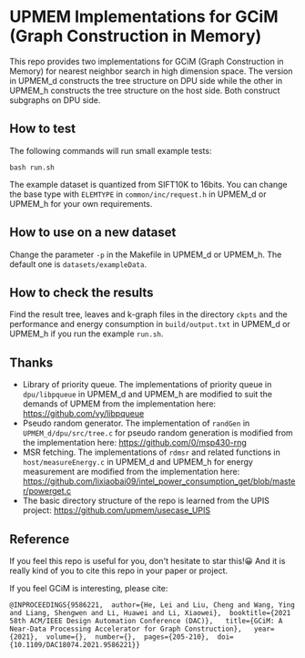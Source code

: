 # UPMEM Implementations for GCiM (Graph Construction in Memory)

This repo provides two implementations for GCiM (Graph Construction in Memory) for nearest neighbor search in high dimension space. The version in UPMEM_d constructs the tree structure on DPU side while the other in UPMEM_h constructs the tree structure on the host side. Both construct subgraphs on DPU side.

## How to test

The following commands will run small example tests:

```
bash run.sh
```

The example dataset is quantized from SIFT10K to 16bits. You can change the base type with `ELEMTYPE` in `common/inc/request.h` in UPMEM_d or UPMEM_h for your own requirements.

## How to use on a new dataset

Change the parameter `-p` in the Makefile in UPMEM_d or UPMEM_h. The default one is `datasets/exampleData`.

## How to check the results

Find the result tree, leaves and k-graph files in the directory `ckpts` and the performance and energy consumption in `build/output.txt` in UPMEM_d or UPMEM_h if you run the example `run.sh`. 

## Thanks

 * Library of priority queue. The implementations of priority queue in `dpu/libpqueue` in UPMEM_d and UPMEM_h are modified to suit the demands of UPMEM from the implementation here: https://github.com/vy/libpqueue
 * Pseudo random generator. The implementation of `randGen` in `UPMEM_d/dpu/src/tree.c` for pseudo random generation is modified from the implementation here: https://github.com/0/msp430-rng
 * MSR fetching. The implementations of `rdmsr` and related functions in `host/measureEnergy.c` in UPMEM_d and UPMEM_h for energy measurement are modified from the implementation here: https://github.com/lixiaobai09/intel_power_consumption_get/blob/master/powerget.c
 * The basic directory structure of the repo is learned from the UPIS project: https://github.com/upmem/usecase_UPIS

## Reference

If you feel this repo is useful for you, don't hesitate to star this!😀 And it is really kind of you to cite this repo in your paper or project.

If you feel GCiM is interesting, please cite:

```
@INPROCEEDINGS{9586221,  author={He, Lei and Liu, Cheng and Wang, Ying and Liang, Shengwen and Li, Huawei and Li, Xiaowei},  booktitle={2021 58th ACM/IEEE Design Automation Conference (DAC)},   title={GCiM: A Near-Data Processing Accelerator for Graph Construction},   year={2021},  volume={},  number={},  pages={205-210},  doi={10.1109/DAC18074.2021.9586221}}
```
